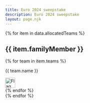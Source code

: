 ```yaml
---
title: Euro 2024 sweepstake
description: Euro 2024 sweepstake
layout: page.njk
---
```


<div class="o-css-grid">
  {% for item in data.allocatedTeams %}
  <div class="family">
    <h2>{{ item.familyMember }}</h2>
    {% for team in item.teams %}
      <div class="team">
        <p>{{ team.name }}</p>
        <img src="{{ team.crest }}" alt="Flag of {{ team.name }}" width="32" />
      </div>
    {% endfor %}
  </div>
  {% endfor %}
</div>
